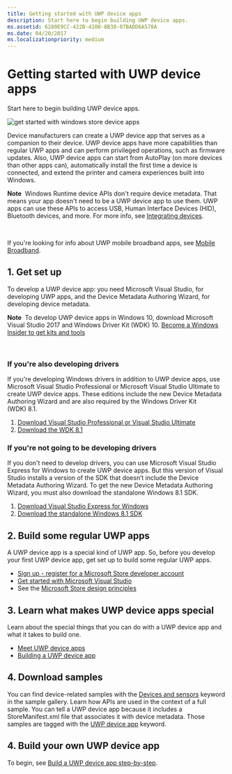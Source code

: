 ```yaml
---
title: Getting started with UWP device apps
description: Start here to begin building UWP device apps.
ms.assetid: 6280E9CC-422B-4100-8B38-07BADD6A578A
ms.date: 04/20/2017
ms.localizationpriority: medium
---
```


# Getting started with UWP device apps


Start here to begin building UWP device apps.

![get started with windows store device apps](images/devices-diagram-350x350.png)

Device manufacturers can create a UWP device app that serves as a companion to their device. UWP device apps have more capabilities than regular UWP apps and can perform privileged operations, such as firmware updates. Also, UWP device apps can start from AutoPlay (on more devices than other apps can), automatically install the first time a device is connected, and extend the printer and camera experiences built into Windows.

**Note**  Windows Runtime device APIs don't require device metadata. That means your app doesn't need to be a UWP device app to use them. UWP apps can use these APIs to access USB, Human Interface Devices (HID), Bluetooth devices, and more. For more info, see [Integrating devices](http://go.microsoft.com/fwlink/p/?LinkId=533279).

 

If you're looking for info about UWP mobile broadband apps, see [Mobile Broadband](http://go.microsoft.com/fwlink/p/?LinkID=301754).

## <span id="1._get_set_up"></span><span id="1._GET_SET_UP"></span>1. Get set up


To develop a UWP device app: you need Microsoft Visual Studio, for developing UWP apps, and the Device Metadata Authoring Wizard, for developing device metadata.

**Note**  To develop UWP device apps in Windows 10, download Microsoft Visual Studio 2017 and Windows Driver Kit (WDK) 10. [Become a Windows Insider to get kits and tools](http://go.microsoft.com/fwlink/p/?LinkId=526775)

 

### <span id="If_you_re_also_developing_drivers"></span><span id="if_you_re_also_developing_drivers"></span><span id="IF_YOU_RE_ALSO_DEVELOPING_DRIVERS"></span>If you're also developing drivers

If you're developing Windows drivers in addition to UWP device apps, use Microsoft Visual Studio Professional or Microsoft Visual Studio Ultimate to create UWP device apps. These editions include the new Device Metadata Authoring Wizard and are also required by the Windows Driver Kit (WDK) 8.1.

1.  [Download Visual Studio Professional or Visual Studio Ultimate](http://go.microsoft.com/fwlink/p/?LinkId=302196)
2.  [Download the WDK 8.1](http://go.microsoft.com/fwlink/p/?LinkId=302196)

### <span id="If_you_re_not_going_to_be_developing_drivers"></span><span id="if_you_re_not_going_to_be_developing_drivers"></span><span id="IF_YOU_RE_NOT_GOING_TO_BE_DEVELOPING_DRIVERS"></span>If you're not going to be developing drivers

If you don't need to develop drivers, you can use Microsoft Visual Studio Express for Windows to create UWP device apps. But this version of Visual Studio installs a version of the SDK that doesn’t include the Device Metadata Authoring Wizard. To get the new Device Metadata Authoring Wizard, you must also download the standalone Windows 8.1 SDK.

1.  [Download Visual Studio Express for Windows](http://go.microsoft.com/fwlink/p/?LinkId=302196)
2.  [Download the standalone Windows 8.1 SDK](http://go.microsoft.com/fwlink/p/?LinkId=302196)

## <span id="2._build_some_regular_windows_store_apps"></span><span id="2._BUILD_SOME_REGULAR_WINDOWS_STORE_APPS"></span>2. Build some regular UWP apps


A UWP device app is a special kind of UWP app. So, before you develop your first UWP device app, get set up to build some regular UWP apps.

-   [Sign up - register for a Microsoft Store developer account](http://go.microsoft.com/fwlink/p/?LinkId=302197)
-   [Get started with Microsoft Visual Studio](http://go.microsoft.com/fwlink/p/?LinkID=267230)
-   See the [Microsoft Store design principles](http://go.microsoft.com/fwlink/p/?LinkID=299845)

## <span id="3._learn_what_makes_windows_store_device_apps_special"></span><span id="3._LEARN_WHAT_MAKES_WINDOWS_STORE_DEVICE_APPS_SPECIAL"></span>3. Learn what makes UWP device apps special


Learn about the special things that you can do with a UWP device app and what it takes to build one.

-   [Meet UWP device apps](meet-uwp-device-apps.md)
-   [Building a UWP device app](the-workflow.md)

## <span id="4._download_samples"></span><span id="4._DOWNLOAD_SAMPLES"></span>4. Download samples


You can find device-related samples with the [Devices and sensors](http://go.microsoft.com/fwlink/p/?LinkID=302213) keyword in the sample gallery. Learn how APIs are used in the context of a full sample. You can tell a UWP device app because it includes a StoreManifest.xml file that associates it with device metadata. Those samples are tagged with the [UWP device app](http://go.microsoft.com/fwlink/p/?LinkID=299847) keyword.

## <span id="4._build_your_own_windows_store_device_app"></span><span id="4._BUILD_YOUR_OWN_WINDOWS_STORE_DEVICE_APP"></span>4. Build your own UWP device app


To begin, see [Build a UWP device app step-by-step](build-a-uwp-device-app-step-by-step.md).

 

 





